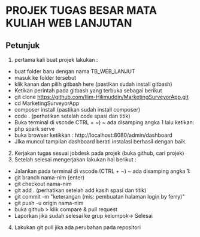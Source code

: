 # PROJEK TUGAS BESAR MATA KULIAH WEB LANJUTAN
## Petunjuk

1. pertama kali buat projek lakukan : 
  - buat folder baru dengan nama TB_WEB_LANJUT
  - masuk ke folder tersebut
  - klik kanan dan pilih gitbash here (pastikan sudah install gitbash)
  - Ketikan perintah pada gitbash yang terbuka sebagai berikut
  - git clone https://github.com/Ilim-Hilimuddin/MarketingSurveyorApp.git
  - cd MarketingSurveyorApp
  - composer install  (pastikan sudah install composer)
  - code . (perhatikan setelah code spasi dan titik)
  - Buka terminal di vscode CTRL + ~) ~ ada disamping angka 1 lalu ketikan:
  - php spark serve
  - buka browser ketikkan : http://localhost:8080/admin/dashboard
  - JIka muncul tampilan dashboard berati instalasi berhasil dengan baik.
2. Kerjakan tugas sesuai jobdesk pada projek (buka github, cari projek)
3. Setelah selesai mengerjakan lakukan hal berikut :
  - Jalankan pada terminal di vscode (CTRL + ~) ~ ada disamping angka 1:
  - git branch nama-nim  {enter)
  - git checkout nama-nim
  - git add . (perhatikan setelah add kasih spasi dan titik)
  - git commit -m "keterangan (mis: pembuatan halaman login by ferry)"
  - git push -u origin nama-nim
  - buka github > klik compare & pull request
  - Laporkan jika sudah selesai ke grup kelompok-> Selesai
4. Lakukan git pull jika ada perubahan pada repositori

